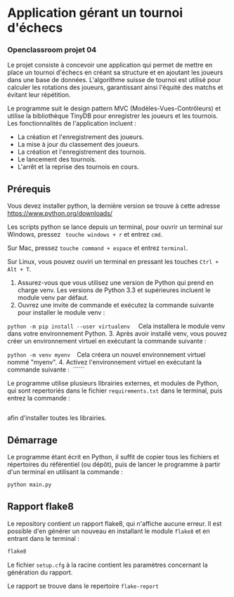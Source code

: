 # Application gérant un tournoi d'échecs

### Openclassroom projet 04

Le projet consiste à concevoir une application qui permet de mettre en place un tournoi d'échecs en créant sa structure et en ajoutant les joueurs dans une base de données. L'algorithme suisse de tournoi est utilisé pour calculer les rotations des joueurs, garantissant ainsi l'équité des matchs et évitant leur répétition.

Le programme suit le design pattern MVC (Modèles-Vues-Contrôleurs) et utilise la bibliothèque TinyDB pour enregistrer les joueurs et les tournois. Les fonctionnalités de l'application incluent :

- La création et l'enregistrement des joueurs.
- La mise à jour du classement des joueurs.
- La création et l'enregistrement des tournois.
- Le lancement des tournois.
- L'arrêt et la reprise des tournois en cours.


## Prérequis

Vous devez installer python, la dernière version se trouve à cette adresse 
https://www.python.org/downloads/

Les scripts python se lance depuis un terminal, pour ouvrir un terminal sur Windows, pressez ``` touche windows + r``` et entrez ```cmd```.

Sur Mac, pressez ```touche command + espace``` et entrez ```terminal```.

Sur Linux, vous pouvez ouviri un terminal en pressant les touches ```Ctrl + Alt + T```.

1. Assurez-vous que vous utilisez une version de Python qui prend en charge venv. Les versions de Python 3.3 et supérieures incluent le module venv par défaut.
2. Ouvrez une invite de commande et exécutez la commande suivante pour installer le module venv : 

```python -m pip install --user virtualenv ```
  Cela installera le module venv dans votre environnement Python.
3. Après avoir installé venv, vous pouvez créer un environnement virtuel en exécutant la commande suivante :


```python -m venv myenv ``` 
Cela créera un nouvel environnement virtuel nommé "myenv".
4. Activez l'environnement virtuel en exécutant la commande suivante :  ``````


Le programme utilise plusieurs librairies externes, et modules de Python, qui sont repertoriés dans le fichier ```requirements.txt```
dans le terminal, puis entrez la commande :

```bash

```
afin d'installer toutes les librairies.



## Démarrage 

Le programme étant écrit en Python, il suffit de copier tous les fichiers et répertoires du référentiel (ou dépôt), puis de lancer le programme à partir d'un terminal en utilisant la commande :

```bash
python main.py
```



## Rapport flake8

Le repository contient un rapport flake8, qui n'affiche aucune erreur. Il est possible d'en générer un nouveau en installant le module ```flake8``` et en entrant dans le terminal :

```bash
flake8
```

Le fichier ```setup.cfg``` à la racine contient les paramètres concernant la génération du rapport.

Le rapport se trouve dans le repertoire ```flake-report```

